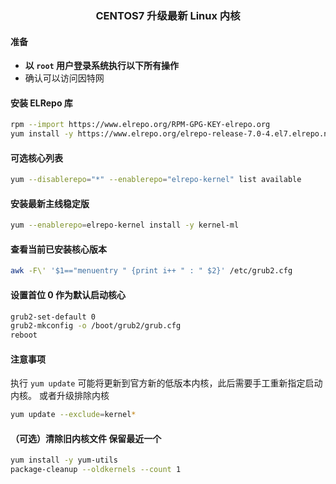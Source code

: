 ### <center> CENTOS7 升级最新 Linux 内核 </center>


#### 准备

- **以 `root` 用户登录系统执行以下所有操作**
- 确认可以访问因特网

#### 安装 ELRepo 库
```sh
rpm --import https://www.elrepo.org/RPM-GPG-KEY-elrepo.org
yum install -y https://www.elrepo.org/elrepo-release-7.0-4.el7.elrepo.noarch.rpm
```

#### 可选核心列表
```sh
yum --disablerepo="*" --enablerepo="elrepo-kernel" list available
```

#### 安装最新主线稳定版
```sh
yum --enablerepo=elrepo-kernel install -y kernel-ml
```

#### 查看当前已安装核心版本
```sh
awk -F\' '$1=="menuentry " {print i++ " : " $2}' /etc/grub2.cfg
```

#### 设置首位 0 作为默认启动核心
```sh
grub2-set-default 0
grub2-mkconfig -o /boot/grub2/grub.cfg
reboot
```

#### 注意事项
执行 `yum update` 可能将更新到官方新的低版本内核，此后需要手工重新指定启动内核。
或者升级排除内核
```sh
yum update --exclude=kernel*
```


#### （可选）清除旧内核文件 保留最近一个
```sh
yum install -y yum-utils
package-cleanup --oldkernels --count 1
```

